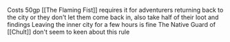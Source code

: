 Costs 50gp
[[The Flaming Fist]] requires it for adventurers returning back to the city or they don't let them come back in, also take half of their loot and findings
Leaving the inner city for a few hours is fine
The Native Guard of [[Chult]] don't seem to keen about this rule
